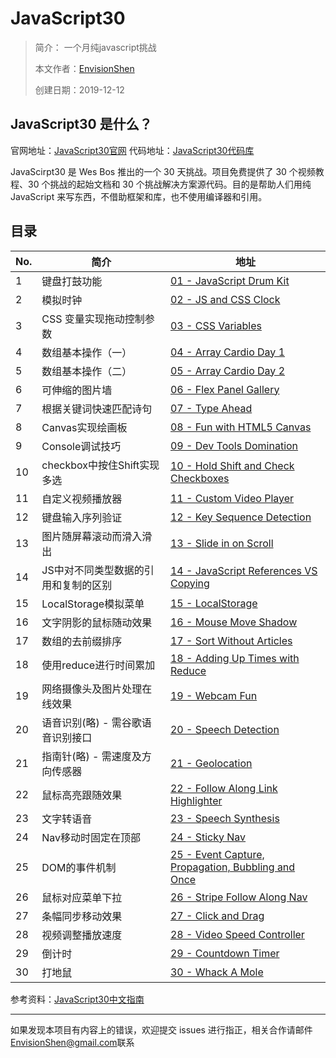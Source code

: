 # JavaScript30

> 简介： 一个月纯javascript挑战
>
> 本文作者：[EnvisionShen](https://github.com/MrEnvision)
>
> 创建日期：2019-12-12



##  JavaScript30 是什么？

官网地址：[JavaScript30官网](https://javascript30.com) 代码地址：[JavaScript30代码库](https://github.com/wesbos/JavaScript30)

JavaScirpt30 是 Wes Bos 推出的一个 30 天挑战。项目免费提供了 30 个视频教程、30 个挑战的起始文档和 30 个挑战解决方案源代码。目的是帮助人们用纯 JavaScript 来写东西，不借助框架和库，也不使用编译器和引用。



## 目录

| No.  | 简介                                 | 地址                                                   |
| ---- | ------------------------------------ | ------------------------------------------------------ |
| 1    | 键盘打鼓功能                         | [01 - JavaScript Drum Kit](01%20-%20JavaScript%20Drum%20Kit/README.md)                           |
| 2    | 模拟时钟                             | [02 - JS and CSS Clock](02%20-%20JS%20and%20CSS%20Clock/README.md)                              |
| 3    | CSS 变量实现拖动控制参数             | [03 - CSS Variables](03%20-%20CSS%20Variables/README.md)                                 |
| 4    | 数组基本操作（一）                   | [04 - Array Cardio Day 1](04%20-%20Array%20Cardio%20Day%201/README.md)                            |
| 5    | 数组基本操作（二）                   | [05 - Array Cardio Day 2](05%20-%20Array%20Cardio%20Day%202/README.md)                            |
| 6    | 可伸缩的图片墙                       | [06 - Flex Panel Gallery](06%20-%20Flex%20Panel%20Gallery/README.md)                            |
| 7    | 根据关键词快速匹配诗句               | [07 - Type Ahead](07%20-%20Type%20Ahead/README.md)                                    |
| 8    | Canvas实现绘画板                     | [08 - Fun with HTML5 Canvas](08%20-%20Fun%20with%20HTML5%20Canvas/README.md)                         |
| 9    | Console调试技巧                      | [09 - Dev Tools Domination](09%20-%20Dev%20Tools%20Domination/README.md)                          |
| 10   | checkbox中按住Shift实现多选          | [10 - Hold Shift and Check Checkboxes](10%20-%20Hold%20Shift%20and%20Check%20Checkboxes/README.md)               |
| 11   | 自定义视频播放器                     | [11 - Custom Video Player](11%20-%20Custom%20Video%20Player/README.md)                           |
| 12   | 键盘输入序列验证                     | [12 - Key Sequence Detection](12%20-%20Key%20Sequence%20Detection/README.md)                        |
| 13   | 图片随屏幕滚动而滑入滑出             | [13 - Slide in on Scroll](13%20-%20Slide%20in%20on%20Scroll/README.md)                            |
| 14   | JS中对不同类型数据的引用和复制的区别 | [14 - JavaScript References VS Copying](14%20-%20JavaScript%20References%20VS%20Copying/README.md)              |
| 15   | LocalStorage模拟菜单                 | [15 - LocalStorage](15%20-%20LocalStorage/README.md)                                  |
| 16   | 文字阴影的鼠标随动效果               | [16 - Mouse Move Shadow](16%20-%20Mouse%20Move%20Shadow/README.md)                             |
| 17   | 数组的去前缀排序                     | [17 - Sort Without Articles](17%20-%20Sort%20Without%20Articles/README.md)                         |
| 18   | 使用reduce进行时间累加               | [18 - Adding Up Times with Reduce](18%20-%20Adding%20Up%20Times%20with%20Reduce/README.md)                   |
| 19   | 网络摄像头及图片处理在线效果         | [19 - Webcam Fun](19%20-%20Webcam%20Fun/README.md)                                    |
| 20   | 语音识别(略) - 需谷歌语音识别接口    | [20 - Speech Detection](20%20-%20Speech%20Detection/README.md)                              |
| 21   | 指南针(略) - 需速度及方向传感器      | [21 - Geolocation](21%20-%20Geolocation/README.md)                                   |
| 22   | 鼠标高亮跟随效果                     | [22 - Follow Along Link Highlighter](22%20-%20Follow%20Along%20Link%20Highlighter/README.md)                 |
| 23   | 文字转语音                           | [23 - Speech Synthesis](23%20-%20Speech%20Synthesis/README.md)                              |
| 24   | Nav移动时固定在顶部                  | [24 - Sticky Nav](24%20-%20Sticky%20Nav/README.md)                                    |
| 25   | DOM的事件机制                        | [25 - Event Capture, Propagation, Bubbling and Once](25%20-%20Event%20Capture,%20Propagation,%20Bubbling%20and%20Once/README.md) |
| 26   | 鼠标对应菜单下拉                     | [26 - Stripe Follow Along Nav](26%20-%20Stripe%20Follow%20Along%20Nav/README.md)                       |
| 27   | 条幅同步移动效果                     | [27 - Click and Drag](27%20-%20Click%20and%20Drag/README.md)                                |
| 28   | 视频调整播放速度                     | [28 - Video Speed Controller](28%20-%20Video%20Speed%20Controller/README.md)                        |
| 29   | 倒计时                               | [29 - Countdown Timer](29%20-%20Countdown%20Timer/README.md)                               |
| 30   | 打地鼠                               | [30 - Whack A Mole](30%20-%20Whack%20A%20Mole/README.md)                                  |

参考资料：[JavaScript30中文指南](https://github.com/soyaine/JavaScript30)



------

如果发现本项目有内容上的错误，欢迎提交 issues 进行指正，相关合作请邮件<a href="mailto:EnvisionShen@gmail.com">EnvisionShen@gmail.com</a>联系